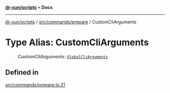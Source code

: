 [**@-xun/scripts**](../../../../README.md) • **Docs**

***

[@-xun/scripts](../../../../README.md) / [src/commands/prepare](../README.md) / CustomCliArguments

# Type Alias: CustomCliArguments

> **CustomCliArguments**: [`GlobalCliArguments`](../../../configure/type-aliases/GlobalCliArguments.md)

## Defined in

[src/commands/prepare.ts:21](https://github.com/Xunnamius/xscripts/blob/09056cae12d2b8f174c6d0ccc038e6099f396bc6/src/commands/prepare.ts#L21)
